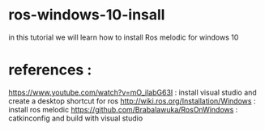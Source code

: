 # ros-windows-10-insall

in this tutorial we will learn how to install Ros melodic for windows 10 

# references :

https://www.youtube.com/watch?v=mO_ilabG63I : install visual studio and create a desktop shortcut for ros
http://wiki.ros.org/Installation/Windows : install ros melodic
https://github.com/Brabalawuka/RosOnWindows : catkinconfig and build with visual studio



